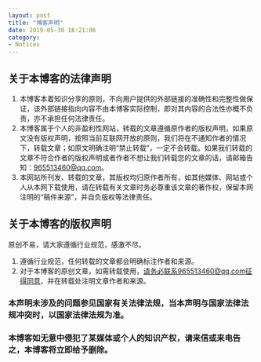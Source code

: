 ```yaml
---
layout: post
title: "博客声明"
date: 2019-05-30 16:21:06
category:
- Notices
---
```


## 关于本博客的法律声明

1. 本博客本着知识分享的原则，不向用户提供的外部链接的准确性和完整性做保证，该外部链接指向内容不由本博客实际控制，即对其内容的合法性亦概不负责，亦不承担任何法律责任。
2. 本博客属于个人的非盈利性网站，转载的文章遵循原作者的版权声明，如果原文没有版权声明，按照当前互联网开放的原则，我们将在不通知作者的情况下，转载文章；如原文明确注明“禁止转载”，一定不会转载。如果我们转载的文章不符合作者的版权声明或者作者不想让我们转载您的文章的话，请邮箱告知：965513460@qq.com。
3. 本网站所刊发、转载的文章，其版权均归原作者所有，如其他媒体、网站或个人从本网下载使用，请在转载有关文章时务必尊重该文章的著作权，保留本网注明的“稿件来源”，并自负版权等法律责任。

## 关于本博客的版权声明

原创不易，请大家遵循行业规范，感激不尽。

1. 遵循行业规范，任何转载的文章都会明确标注作者和来源。
2. 对于本博客的原创文章，如需转载使用，请务必联系965513460@qq.com征得同意，并在转载处注明文章作者和来源。

### 本声明未涉及的问题参见国家有关法律法规，当本声明与国家法律法规冲突时，以国家法律法规为准。

### 本博客如无意中侵犯了某媒体或个人的知识产权，请来信或来电告之，本博客将立即给予删除。